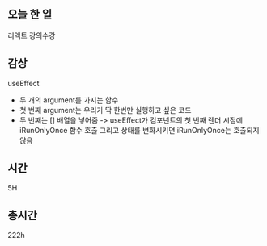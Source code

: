 ## 오늘 한 일
리액트 강의수강

## 감상

useEffect
- 두 개의 argument를 가지는 함수
- 첫 번째 argument는 우리가 딱 한번만 실행하고 싶은 코드
- 두 번째는 [] 배열을 넣어줌
-> useEffect가 컴포넌트의 첫 번째 렌더 시점에 iRunOnlyOnce 함수 호출
그리고 상태를 변화시키면 iRunOnlyOnce는 호출되지 않음


## 시간 

5H

## 총시간

222h
